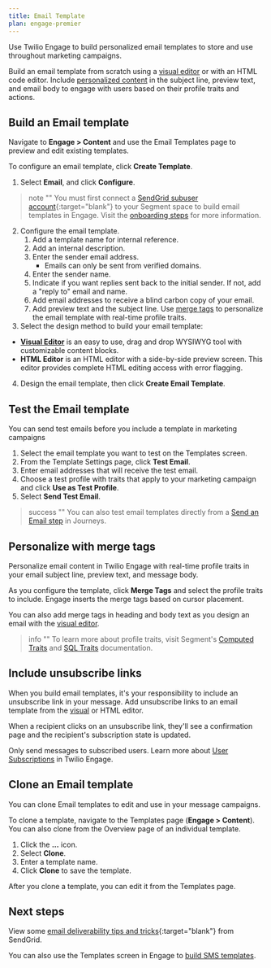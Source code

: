 ```yaml
---
title: Email Template
plan: engage-premier
---
```

Use Twilio Engage to build personalized email templates to store and use throughout marketing campaigns.  

Build an email template from scratch using a [visual editor](/docs/engage/content/email/editor/) or with an HTML code editor. Include [personalized content](#personalize-with-merge-tags) in the subject line, preview text, and email body to engage with users based on their profile traits and actions.


## Build an Email template

Navigate to **Engage > Content** and use the Email Templates page to preview and edit existing templates.

To configure an email template, click **Create Template**.

1. Select **Email**, and click **Configure**.

> note ""
> You must first connect a [SendGrid subuser account](https://docs.sendgrid.com/ui/account-and-settings/subusers#create-a-subuser){:target="blank"} to your Segment space to build email templates in Engage. Visit the [onboarding steps](/docs/engage/onboarding/) for more information.

2. Configure the email template.
    1. Add a template name for internal reference.
    2. Add an internal description.
    3. Enter the sender email address.
        - Emails can only be sent from verified domains.
    4. Enter the sender name.
    4. Indicate if you want replies sent back to the initial sender. If not, add a "reply to" email and name.
    5. Add email addresses to receive a blind carbon copy of your email.
    6. Add preview text and the subject line. Use [merge tags](#personalize-with-merge-tags) to personalize the email template with real-time profile traits.
3. Select the design method to build your email template:
  - [**Visual Editor**](/docs/engage/content/email/editor/) is an easy to use, drag and drop WYSIWYG tool with customizable content blocks.
  - **HTML Editor** is an HTML editor with a side-by-side preview screen. This editor provides complete HTML editing access with error flagging.
4. Design the email template, then click **Create Email Template**.

## Test the Email template
You can send test emails before you include a template in marketing campaigns

1. Select the email template you want to test on the Templates screen.
2. From the Template Settings page, click **Test Email**.
3. Enter email addresses that will receive the test email.
4. Choose a test profile with traits that apply to your marketing campaign and click **Use as Test Profile**.
5. Select **Send Test Email**.

> success ""
> You can also test email templates directly from a [Send an Email step](/docs/engage/journeys/build-journey/#send-an-email) in Journeys.

## Personalize with merge tags
Personalize email content in Twilio Engage with real-time profile traits in your email subject line, preview text, and message body.


As you configure the template, click **Merge Tags** and select the profile traits to include. Engage inserts the merge tags based on cursor placement.

You can also add merge tags in heading and body text as you design an email with the [visual editor](/docs/engage/content/email/editor/).

> info ""
> To learn more about profile traits, visit Segment's [Computed Traits](/docs/engage/audiences/computed-traits) and [SQL Traits](/docs/engage/audiences/sql-traits/) documentation.

## Include unsubscribe links

When you build email templates, it's your responsibility to include an unsubscribe link in your message. Add unsubscribe links to an email template from the [visual](/docs/engage/content/email/editor/) or HTML editor.

When a recipient clicks on an unsubscribe link, they'll see a confirmation page and the recipient's subscription state is updated.

Only send messages to subscribed users. Learn more about [User Subscriptions](/docs/engage/user-subscriptions/) in Twilio Engage.

## Clone an Email template

You can clone Email templates to edit and use in your message campaigns.

To clone a template, navigate to the Templates page (**Engage > Content**). You can also clone from the Overview page of an individual template.

1. Click the **...** icon.
2. Select **Clone**.
3. Enter a template name.
4. Click **Clone** to save the template.

After you clone a template, you can edit it from the Templates page.

## Next steps

View some [email deliverability tips and tricks](https://docs.sendgrid.com/ui/sending-email/deliverability){:target="blank"} from SendGrid.

You can also use the Templates screen in Engage to [build SMS templates](/docs/engage/content/sms/template/).
